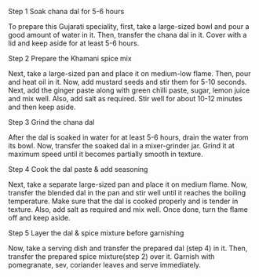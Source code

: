 Step 1 Soak chana dal for 5-6 hours

To prepare this Gujarati speciality, first, take a large-sized bowl and pour a good amount of water in it. Then, transfer the chana dal in it. Cover with a lid and keep aside for at least 5-6 hours.


Step 2 Prepare the Khamani spice mix

Next, take a large-sized pan and place it on medium-low flame. Then, pour and heat oil in it. Now, add mustard seeds and stir them for 5-10 seconds. Next, add the ginger paste along with green chilli paste, sugar, lemon juice and mix well. Also, add salt as required. Stir well for about 10-12 minutes and then keep aside.


Step 3 Grind the chana dal

After the dal is soaked in water for at least 5-6 hours, drain the water from its bowl. Now, transfer the soaked dal in a mixer-grinder jar. Grind it at maximum speed until it becomes partially smooth in texture.


Step 4 Cook the dal paste & add seasoning

Next, take a separate large-sized pan and place it on medium flame. Now, transfer the blended dal in the pan and stir well until it reaches the boiling temperature. Make sure that the dal is cooked properly and is tender in texture. Also, add salt as required and mix well. Once done, turn the flame off and keep aside.


Step 5 Layer the dal & spice mixture before garnishing

Now, take a serving dish and transfer the prepared dal (step 4) in it. Then, transfer the prepared spice mixture(step 2) over it. Garnish with pomegranate, sev, coriander leaves and serve immediately.